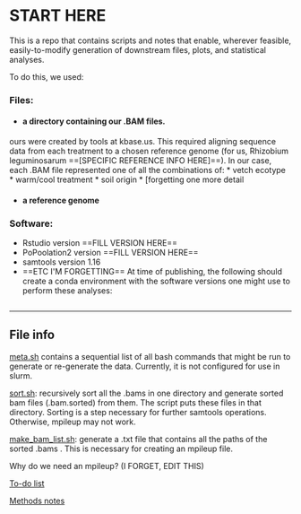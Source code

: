 # START HERE 

This is a repo that contains scripts and notes that enable, wherever feasible, easily-to-modify generation of downstream files, plots, and statistical analyses. 

To do this, we used:

### Files:
* #### a directory containing our .BAM files.
ours were created by tools at kbase.us. This required aligning sequence data from each treatment to a chosen reference genome (for us, Rhizobium leguminosarum ==[SPECIFIC REFERENCE INFO HERE]==). In our case, each .BAM file represented one of all the combinations of:
    * vetch ecotype
    * warm/cool treatment
    * soil origin
    * [forgetting one more detail
* #### a reference genome

### Software: 
* Rstudio version ==FILL VERSION HERE==
* PoPoolation2 version ==FILL VERSION HERE==
* samtools version 1.16
* ==ETC I'M FORGETTING==
At time of publishing, the following should create a conda environment with the software versions one might use to perform these analyses:
```
```
________________






## File info
[meta.sh](https://github.com/paulagardner/rhizobium_trapping/blob/main/meta.sh) contains a sequential list of all bash commands that might be run to generate or re-generate the data. Currently, it is not configured for use in slurm. 

[sort.sh](scripts/sort.sh): recursively sort all the .bams in one directory and generate sorted bam files (.bam.sorted) from them. The script puts these files in that directory. Sorting is a step necessary for further samtools operations. Otherwise, mpileup may not work. 

[make_bam_list.sh](scripts/make_bam_list.sh): generate a .txt file that contains all the paths of the sorted .bams . This is necessary for creating an mpileup file.


Why do we need an mpileup? (I FORGET, EDIT THIS) 





[To-do list](https://github.com/paulagardner/rhizobium_trapping/blob/main/Todo.md)

[Methods notes](https://github.com/paulagardner/rhizobium_trapping/blob/main/methods.md)
